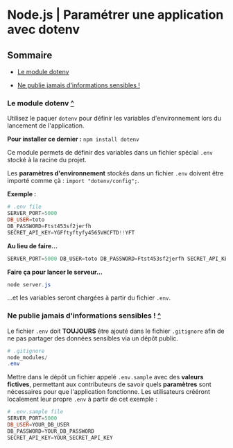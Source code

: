 # Node.js | Paramétrer une application avec dotenv

## Sommaire

- [Le module dotenv](#le-module-dotenv)

- [Ne publie jamais d'informations sensibles !](#ne-publie-jamais-dinformations-sensibles)

### Le module dotenv [^](#sommaire)

Utilisez le paquer `dotenv` pour définir les variables d'environnement lors du lancement de l'application.

**Pour installer ce dernier :** `npm install dotenv`

Ce module permets de définir des variables dans un fichier spécial `.env` stocké à la racine du projet.

Les **paramètres d'environnement** stockés dans un fichier `.env` doivent être importé comme çà : `import "dotenv/config";`.

**Exemple :**

```powershell
# .env file
SERVER_PORT=5000
DB_USER=toto
DB_PASSWORD=Ftst453sf2jerfh
SECRET_API_KEY=YGFftyftyfy4565VHCFTD!!YFT
```

**Au lieu de faire...**

```powershell
SERVER_PORT=5000 DB_USER=toto DB_PASSWORD=Ftst453sf2jerfh SECRET_API_KEY=YGFftyftyfy4565VHCFTD!!YFT node server.js
```

**Faire ça pour lancer le serveur...**

```powershell
node server.js
```

...et les variables seront chargées à partir du fichier `.env`.

### Ne publie jamais d'informations sensibles ! [^](#sommaire)

Le fichier `.env` doit **TOUJOURS** être ajouté dans le fichier `.gitignore` afin de ne pas partager des données sensibles via un dépôt public.

```powershell
# .gitignore
node_modules/
.env
```

Mettre dans le dépôt un fichier appelé `.env.sample` avec des **valeurs fictives**, permettant aux contributeurs de savoir quels **paramètres** sont nécessaires pour que l'application fonctionne. Les utilisateurs crééront localement leur propre `.env` à partir de cet exemple :

```powershell
# .env.sample file
SERVER_PORT=5000
DB_USER=YOUR_DB_USER
DB_PASSWORD=YOUR_DB_PASSWORD
SECRET_API_KEY=YOUR_SECRET_API_KEY
```
